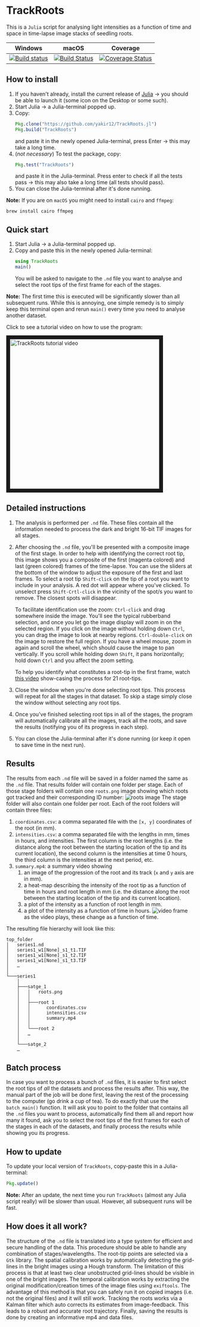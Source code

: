 # TrackRoots
This is a `Julia` script for analysing light intensities as a function of time and space in time-lapse image stacks of seedling roots.

| Windows | macOS | Coverage |
| --- | --- | --- |
| [![Build status](https://ci.appveyor.com/api/projects/status/ea1xn7716t4xse0i/branch/master?svg=true)](https://ci.appveyor.com/project/yakir12/trackroots-jl/branch/master) | [![Build Status](https://travis-ci.org/yakir12/TrackRoots.jl.svg?branch=master)](https://travis-ci.org/yakir12/TrackRoots.jl) | [![Coverage Status](https://coveralls.io/repos/github/yakir12/TrackRoots.jl/badge.svg?branch=master)](https://coveralls.io/github/yakir12/TrackRoots.jl?branch=master) |


## How to install
1. If you haven't already, install the current release of [Julia](https://julialang.org/downloads/) -> you should be able to launch it (some icon on the Desktop or some such).
2. Start Julia -> a Julia-terminal popped up.
3. Copy: 
   ```julia
   Pkg.clone("https://github.com/yakir12/TrackRoots.jl")
   Pkg.build("TrackRoots")
   ```
   and paste it in the newly opened Julia-terminal, press Enter -> this may take a long time.
4. (*not necessary*) To test the package, copy: 
   ```julia
   Pkg.test("TrackRoots")
   ```
   and paste it in the Julia-terminal. Press enter to check if all the tests pass -> this may also take a long time (all tests should pass).
5. You can close the Julia-terminal after it's done running.

**Note:** If you are on `macOS` you might need to install `cairo` and `ffmpeg`:
```
brew install cairo ffmpeg
```

## Quick start
1. Start Julia -> a Julia-terminal popped up.
2. Copy and paste this in the newly opened Julia-terminal: 
   ```julia
   using TrackRoots
   main()
   ``` 
   You will be asked to navigate to the `.nd` file you want to analyse and select the root tips of the first frame for each of the stages. 
   
**Note:** The first time this is executed will be significantly slower than all subsequent runs. While this is annoying, one simple remedy is to simply keep this terminal open and rerun `main()` every time you need to analyse another dataset.

Click to see a tutorial video on how to use the program:

<a href="https://vimeo.com/258615822" target="_blank"><img src="https://raw.githubusercontent.com/yakir12/TrackRoots.jl/master/docs/front.png" 
alt="TrackRoots tutorial video" width="400" height="400" border="10" /></a>

## Detailed instructions
1. The analysis is performed per `.nd` file. These files contain all the information needed to process the dark and bright 16-bit TIF images for all stages. 
2. After choosing the `.nd` file, you'll be presented with a composite image of the first stage. In order to help with identifying the correct root tip, this image shows you a composite of the first (magenta colored) and last (green colored) frames of the time-lapse. You can use the sliders at the bottom of the window to adjust the exposure of the first and last frames. To select a root tip `Shift-click` on the tip of a root you want to include in your analysis. A red dot will appear where you've clicked. To unselect press `Shift-Crtl-click` in the vicinity of the spot/s you want to remove. The closest spots will disappear.

   To facilitate identification use the zoom: `Ctrl-click` and drag somewhere inside the image. You'll see the typical rubberband selection, and once you let go the image display will zoom in on the selected region. If you click on the image without holding down `Ctrl`, you can drag the image to look at nearby regions. `Ctrl-double-click` on the image to restore the full region. If you have a wheel mouse, zoom in again and scroll the wheel, which should cause the image to pan vertically. If you scroll while holding down `Shift`, it pans horizontally; hold down `Ctrl` and you affect the zoom setting.

   To help you identify what constitutes a root-tip in the first frame, watch [this video](https://vimeo.com/258952278) show-casing the process for 21 root-tips.
3. Close the window when you're done selecting root tips. This process will repeat for all the stages in that dataset. To skip a stage simply close the window without selecting any root tips.
4. Once you've finished selecting root tips in all of the stages, the program will automatically calibrate all the images, track all the roots, and save the results (notifying you of its progress in each step). 
5. You can close the Julia-terminal after it's done running (or keep it open to save time in the next run).

## Results
The results from each `.nd` file will be saved in a folder named the same as the `.nd` file. That results folder will contain one folder per stage. Each of those stage folders will contain one `roots.png` image showing which roots got tracked and their corresponding ID number:
![roots image](./docs/roots.png)
The stage folder will also contain one folder per root. Each of the root folders will contain three files:
1. `coordinates.csv`: a comma separated file with the `[x, y]` coordinates of the root (in mm).
2. `intensities.csv`: a comma separated file with the lengths in mm, times in hours, and intensities. The first column is the root lengths (i.e. the distance along the root between the starting location of the tip and its current location), the second column is the intensities at time 0 hours, the third column is the intensities at the next period, etc. 
4. `summary.mp4`: a summary video showing
    1. an image of the progression of the root and its track (`x` and `y` axis are in mm).
    2. a heat-map describing the intensity of the root tip as a function of time in hours and root length in mm (i.e. the distance along the root between the starting location of the tip and its current location).
    3. a plot of the intensity as a function of root length in mm.
    4. a plot of the intensity as a function of time in hours.
![video frame](./docs/video.png)
    as the video plays, these change as a function of time.

The resulting file hierarchy will look like this:
```
top_folder
│   series1.nd
│   series1_w1[None]_s1_t1.TIF
│   series1_w1[None]_s1_t2.TIF
│   series1_w1[None]_s1_t3.TIF
│   …
│
└───series1
    │   
    ├───satge_1
    │   │   roots.png
    │   │
    │   ├───root 1
    │   │      coordinates.csv
    │   │      intensities.csv
    │   │      summary.mp4
    │   │
    │   └───root 2
    │   …
    │  
    └───satge_2
    …

```

## Batch process
In case you want to process a bunch of `.nd` files, it is easier to first select the root tips of *all* the datasets and process the results after. This way, the manual part of the job will be done first, leaving the rest of the processing to the computer (go drink a cup of tea). To do exactly that use the `batch_main()` function. It will ask you to point to the folder that contains all the `.nd` files you want to process, automatically find them all and report how many it found, ask you to select the root tips of the first frames for each of the stages in each of the datasets, and finally process the results while showing you its progress.

## How to update
To update your local version of `TrackRoots`, copy-paste this in a Julia-terminal: 
```julia
Pkg.update()
``` 

**Note:** After an update, the next time you run `TrackRoots` (almost any Julia script really) will be slower than usual. However, all subsequent runs will be fast.

## How does it all work?
The structure of the `.nd` file is translated into a type system for efficient and secure handling of the data. This procedure should be able to handle any combination of stages/wavelengths. The root-tip points are selected via a `Gtk` library. The spatial calibration works by automatically detecting the grid-lines in the bright images using a Hough transform. The limitation of this process is that at least two clear unobstructed grid-lines should be visible in one of the bright images. The temporal calibration works by extracting the original modification/creation times of the image files using `exiftools`. The advantage of this method is that you can safely run it on copied images (i.e. not the original files) and it will still work. Tracking the roots works via a Kalman filter which auto corrects its estimates from image-feedback. This leads to a robust and accurate root trajectory. Finally, saving the results is done by creating an informative mp4 and data files.
